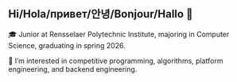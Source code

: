 ## Hi/Hola/привет/안녕/Bonjour/Hallo 👋

<!--
**philippark/philippark** is a ✨ _special_ ✨ repository because its `README.md` (this file) appears on your GitHub profile.

Here are some ideas to get you started:

- 🔭 I’m currently working on ...
- 🌱 I’m currently learning ...
- 👯 I’m looking to collaborate on ...
- 🤔 I’m looking for help with ...
- 💬 Ask me about ...
- 📫 How to reach me: ...
- 😄 Pronouns: ...
- ⚡ Fun fact: ...
-->
🎓 Junior at Rensselaer Polytechnic Institute, majoring in Computer Science, graduating in spring 2026.

👀 I’m interested in competitive programming, algorithms, platform engineering, and backend engineering.
